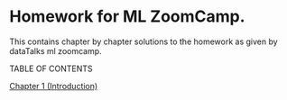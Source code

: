 # Homework for ML ZoomCamp.

This contains chapter by chapter solutions to the homework as given by dataTalks ml zoomcamp.

TABLE OF CONTENTS

[Chapter 1 (Introduction)](chapter_1)
